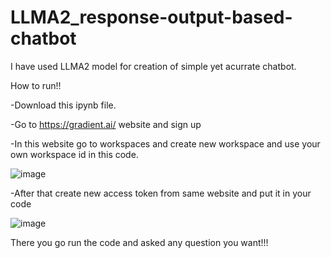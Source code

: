 # LLMA2_response-output-based-chatbot
I have used LLMA2 model for creation of simple yet acurrate chatbot.

How to run!!

-Download this ipynb file.

-Go to https://gradient.ai/ website and sign up

-In this website go to workspaces and create new workspace and use your own workspace id in this code.

![image](https://github.com/MargiShah18/LLMA2_response-output-based-chatbot/assets/97111878/1e207799-214d-48c1-8d99-8a2985863a41)

-After that create new access token from same website and put it in your code

![image](https://github.com/MargiShah18/LLMA2_response-output-based-chatbot/assets/97111878/44de0336-ff4b-47ca-a1cd-4ece1c7457cb)

There you go run the code and asked any question you want!!!

